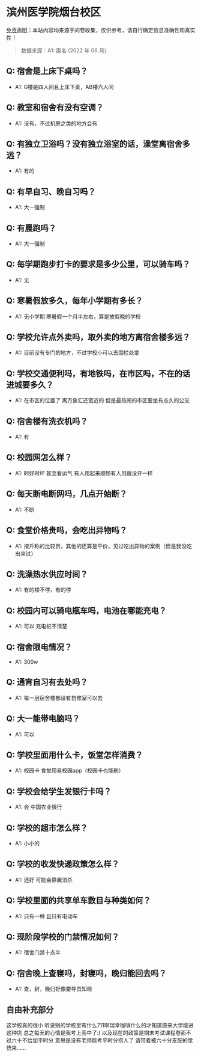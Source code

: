 # 滨州医学院烟台校区

[免责声明](https://colleges.chat/#_3)：本站内容均来源于问卷收集，仅供参考，请自行确定信息准确性和真实性！

> 数据来源：A1: 匿名 (2022 年 06 月)

## Q: 宿舍是上床下桌吗？

- A1: G楼是四人间且上床下桌，AB楼六人间

## Q: 教室和宿舍有没有空调？

- A1: 没有，不过机房之类的地方会有

## Q: 有独立卫浴吗？没有独立浴室的话，澡堂离宿舍多远？

- A1: 有的

## Q: 有早自习、晚自习吗？

- A1: 大一强制

## Q: 有晨跑吗？

- A1: 大一强制

## Q: 每学期跑步打卡的要求是多少公里，可以骑车吗？

- A1: 无

## Q: 寒暑假放多久，每年小学期有多长？

- A1: 无小学期 寒暑假一个月半左右，算是放假晚的学校

## Q: 学校允许点外卖吗，取外卖的地方离宿舍楼多远？

- A1: 目前没有专门的地方，不过学校小可以去围栏处拿

## Q: 学校交通便利吗，有地铁吗，在市区吗，不在的话进城要多久？

- A1: 在市区的位置了 离万象汇还蛮近的 但是最热闹的市区要坐有点久的公交

## Q: 宿舍楼有洗衣机吗？

- A1: 有

## Q: 校园网怎么样？

- A1: 时好时坏 甚至看运气 有人用起来顺畅有人用跟没开一样

## Q: 每天断电断网吗，几点开始断？

- A1: 不断

## Q: 食堂价格贵吗，会吃出异物吗？

- A1: 按斤称的比较贵，其他的还算是平价，见过吃出异物的案例（但是我没吃出来过）

## Q: 洗澡热水供应时间？

- A1: 有的楼不停，有的停

## Q: 校园内可以骑电瓶车吗，电池在哪能充电？

- A1: 可以 充电桩不清楚

## Q: 宿舍限电情况？

- A1: 300w

## Q: 通宵自习有去处吗？

- A1: 每一层宿舍楼都设有自修室可以去

## Q: 大一能带电脑吗？

- A1: 可以

## Q: 学校里面用什么卡，饭堂怎样消费？

- A1: 校园卡 食堂用易校园app（校园卡也能刷）

## Q: 学校会给学生发银行卡吗？

- A1: 会 中国农业银行

## Q: 学校的超市怎么样？

- A1: 小小的

## Q: 学校的收发快递政策怎么样？

- A1: 还好 可能会静置消杀

## Q: 学校里面的共享单车数目与种类如何？

- A1: 只有一种 且只有电动车

## Q: 现阶段学校的门禁情况如何？

- A1: 宿舍门禁十点半

## Q: 宿舍晚上查寝吗，封寝吗，晚归能回去吗？

- A1: 查，封，晚归好像要导员知晓

## 自由补充部分

这学校真的很小 听说别的学校里有什么711啊瑞幸咖啡什么的才知道原来大学能进这种店 总之每天的心情是我考上高中了:) 以及现在的政策是期末考试课程卷面不过六十不给加平时分 意思是没有老师能考平时分捞人了 请带着被六十分支配的觉悟来……